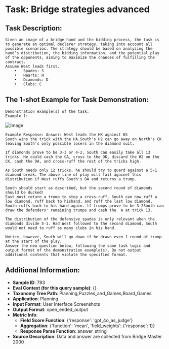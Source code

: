 # Task: Bridge strategies advanced

## Task Description:

```
Given an image of a bridge hand and the bidding process, the task is to generate an optimal declarer strategy, taking into account all possible scenarios. The strategy should be based on analyzing the hand’s distribution, the bidding information, and the potential play of the opponents, aiming to maximize the chances of fulfilling the contract.
Assume West leads first.
	•	Spades: S
	•	Hearts: H
	•	Diamonds: D
	•	Clubs: C
```

## The 1-shot Example for Task Demonstration:

```
Demonstration example(s) of the task:
Example 1:
```

![Image](01.png)

```
Example Response: Answer: West leads the HK against 6S
South wins the trick with the HA.South's H2 can go away on North's CK leaving South's only possible losers in the diamond suit.

If diamonds prove to be 3-3 or 4-2, South can easily take all 13 tricks. He could cash the CA, cross to the DK, discard the H2 on the CK, cash the DA, and cross-ruff the rest of the tricks high.

As South needs only 12 tricks, he should try to quard against a 5-1 diamond break. The above line of play will fail againet this distribution if West ruffs South's DA and returns a trump.

South should start as described, but the second round of diamonds should be ducked!
East must return a trump to stop a cross-ruff. South can now ruff a low diamond, ruff back to hishand, and ruff the last low diamond. South ruffs back to his hand again. lf trumps prove to be 3-2South can draw the defenders' remaining trumps and cash the  A at trick 13.

The distribution of the defensive spades is only relevant when the diamonds divide 5-1. Had West followed to the second diamond, South would not need to ruff as many clubs in his hand.

Notice, however, South will go down if he draws even 1 round of trump at the start of the play.
Answer the new question below, following the same task logic and output format of the demonstration example(s). Do not output additional contents that violate the specified format.
```

## Additional Information:

- **Sample ID**: 793
- **Eval Context (for this query sample)**: {}
- **Taxonomy Tree Path**: Planning;Puzzles_and_Games;Board_Games
- **Application**: Planning
- **Input Format**: User Interface Screenshots
- **Output Format**: open_ended_output
- **Metric Info**:
  - **Field Score Function**: {'response': 'gpt_4o_as_judge'}
  - **Aggregation**: {'function': 'mean', 'field_weights': {'response': 1}}
  - **Response Parse Function**: answer_string
- **Source Description**: Data and answer are collected from Bridge Master 2000
